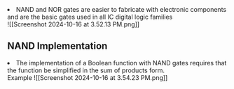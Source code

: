 <li>NAND and NOR gates are easier to fabricate with electronic components and are the basic gates used in all IC digital logic families</li>
![[Screenshot 2024-10-16 at 3.52.13 PM.png]]

<h2>NAND Implementation</h2>
<li>The implementation of a Boolean function with NAND gates requires that the function be simplified in the sum of products form.</li>
Example
![[Screenshot 2024-10-16 at 3.54.23 PM.png]]